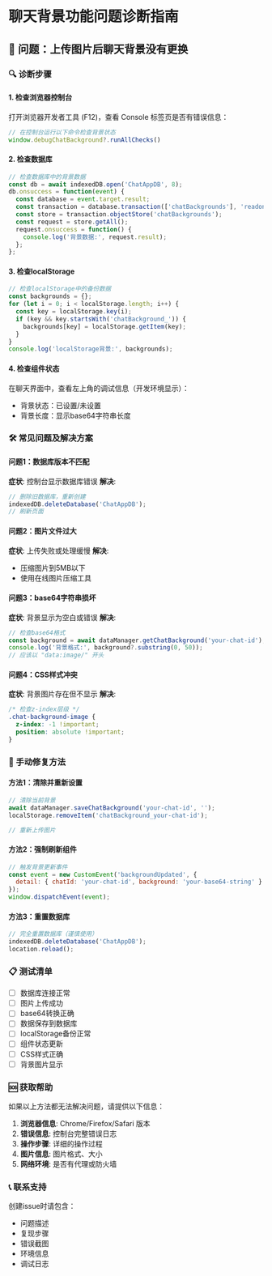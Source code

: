# 聊天背景功能问题诊断指南

## 🚨 问题：上传图片后聊天背景没有更换

### 🔍 诊断步骤

#### 1. 检查浏览器控制台
打开浏览器开发者工具 (F12)，查看 Console 标签页是否有错误信息：
```javascript
// 在控制台运行以下命令检查背景状态
window.debugChatBackground?.runAllChecks()
```

#### 2. 检查数据库
```javascript
// 检查数据库中的背景数据
const db = await indexedDB.open('ChatAppDB', 8);
db.onsuccess = function(event) {
  const database = event.target.result;
  const transaction = database.transaction(['chatBackgrounds'], 'readonly');
  const store = transaction.objectStore('chatBackgrounds');
  const request = store.getAll();
  request.onsuccess = function() {
    console.log('背景数据:', request.result);
  };
};
```

#### 3. 检查localStorage
```javascript
// 检查localStorage中的备份数据
const backgrounds = {};
for (let i = 0; i < localStorage.length; i++) {
  const key = localStorage.key(i);
  if (key && key.startsWith('chatBackground_')) {
    backgrounds[key] = localStorage.getItem(key);
  }
}
console.log('localStorage背景:', backgrounds);
```

#### 4. 检查组件状态
在聊天界面中，查看左上角的调试信息（开发环境显示）：
- 背景状态：已设置/未设置
- 背景长度：显示base64字符串长度

### 🛠️ 常见问题及解决方案

#### 问题1：数据库版本不匹配
**症状**: 控制台显示数据库错误
**解决**: 
```javascript
// 删除旧数据库，重新创建
indexedDB.deleteDatabase('ChatAppDB');
// 刷新页面
```

#### 问题2：图片文件过大
**症状**: 上传失败或处理缓慢
**解决**: 
- 压缩图片到5MB以下
- 使用在线图片压缩工具

#### 问题3：base64字符串损坏
**症状**: 背景显示为空白或错误
**解决**: 
```javascript
// 检查base64格式
const background = await dataManager.getChatBackground('your-chat-id');
console.log('背景格式:', background?.substring(0, 50));
// 应该以 "data:image/" 开头
```

#### 问题4：CSS样式冲突
**症状**: 背景图片存在但不显示
**解决**: 
```css
/* 检查z-index层级 */
.chat-background-image {
  z-index: -1 !important;
  position: absolute !important;
}
```

### 🔧 手动修复方法

#### 方法1：清除并重新设置
```javascript
// 清除当前背景
await dataManager.saveChatBackground('your-chat-id', '');
localStorage.removeItem('chatBackground_your-chat-id');

// 重新上传图片
```

#### 方法2：强制刷新组件
```javascript
// 触发背景更新事件
const event = new CustomEvent('backgroundUpdated', { 
  detail: { chatId: 'your-chat-id', background: 'your-base64-string' } 
});
window.dispatchEvent(event);
```

#### 方法3：重置数据库
```javascript
// 完全重置数据库（谨慎使用）
indexedDB.deleteDatabase('ChatAppDB');
location.reload();
```

### 📋 测试清单

- [ ] 数据库连接正常
- [ ] 图片上传成功
- [ ] base64转换正确
- [ ] 数据保存到数据库
- [ ] localStorage备份正常
- [ ] 组件状态更新
- [ ] CSS样式正确
- [ ] 背景图片显示

### 🆘 获取帮助

如果以上方法都无法解决问题，请提供以下信息：

1. **浏览器信息**: Chrome/Firefox/Safari 版本
2. **错误信息**: 控制台完整错误日志
3. **操作步骤**: 详细的操作过程
4. **图片信息**: 图片格式、大小
5. **网络环境**: 是否有代理或防火墙

### 📞 联系支持

创建issue时请包含：
- 问题描述
- 复现步骤
- 错误截图
- 环境信息
- 调试日志 